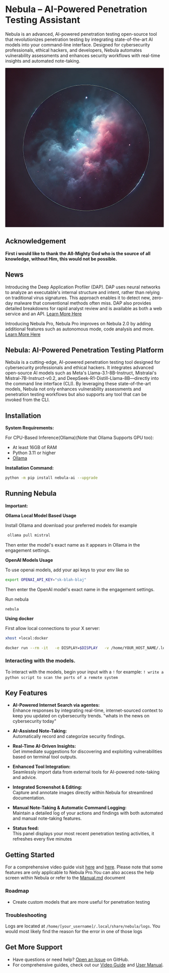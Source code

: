 # Nebula – AI-Powered Penetration Testing Assistant

Nebula is an advanced, AI-powered penetration testing open-source tool that revolutionizes penetration testing by integrating state-of-the-art AI models into your command-line interface. Designed for cybersecurity professionals, ethical hackers, and developers, Nebula automates vulnerability assessments and enhances security workflows with real-time insights and automated note-taking.


![Nebula AI-Powered Penetration Testing CLI Interface](/images/nebula.webp)

## Acknowledgement

**First i would like to thank the All-Mighty God who is the source of all knowledge, without Him, this would not be possible.**

## News

Introducing the Deep Application Profiler (DAP). DAP uses neural networks to analyze an executable's internal structure and intent, rather than relying on traditional virus signatures. This approach enables it to detect new, zero-day malware that conventional methods often miss. DAP also provides detailed breakdowns for rapid analyst review and is available as both a web service and an API. [Learn More Here](https://www.berylliumsec.com/dap-overview)


Introducing Nebula Pro, Nebula Pro improves on Nebula 2.0 by adding additional features such as autonomous mode, code analysis and more. [Learn More Here](https://www.berylliumsec.com/nebula-pro-overview)

## Nebula: AI-Powered Penetration Testing Platform

Nebula is a cutting-edge, AI-powered penetration testing tool designed for cybersecurity professionals and ethical hackers. It integrates advanced open-source AI models such as Meta's Llama-3.1-8B-Instruct, Mistralai's Mistral-7B-Instruct-v0.2, and DeepSeek-R1-Distill-Llama-8B—directly into the command line interface (CLI). By leveraging these state-of-the-art models, Nebula not only enhances vulnerability assessments and penetration testing workflows but also supports any tool that can be invoked from the CLI.


## Installation

**System Requirements:**

For CPU-Based Inference(Ollama)(Note that Ollama Supports GPU too):
- At least 16GB of RAM 
- Python 3.11 or higher
- [Ollama](https://ollama.com/)

**Installation Command:**
```bash
python -m pip install nebula-ai --upgrade
```


## Running Nebula

**Important:** 


**Ollama Local Model Based Usage**

Install Ollama and download your preferred models for example

```bash
 ollama pull mistral
```
Then enter the model's exact name as it appears in Ollama in the engagement settings.

**OpenAI Models Usage**

To use openai models, add your api keys to your env like so

```bash
export OPENAI_API_KEY="sk-blah-blaj"
```

Then enter the OpenAI model's exact name in the engagement settings.


Run nebula

```
nebula
```

**Using docker**

First allow local connections to your X server:

```bash
xhost +local:docker
```

```bash
docker run --rm -it   -e DISPLAY=$DISPLAY   -v /home/YOUR_HOST_NAME/.local/share/nebula/logs:/root/.local/share/nebula/logs -v YOUR_ENGAGEMENT_FOLDER_ON_HOST_MACHINE:/engagements -v /tmp/.X11-unix:/tmp/.X11-unix   berylliumsec/nebula:latest
```
### Interacting with the models. 

To interact with the models, begin your input with a `!` for example: `! write a python script to scan the ports of a remote system`

## Key Features

- **AI-Powered Internet Search via agentes:**  
  Enhance responses by integrating real-time, internet-sourced context to keep you updated on cybersecurity trends. "whats in the news on cybersecurity today"
  
- **AI-Assisted Note-Taking:**  
  Automatically record and categorize security findings.

- **Real-Time AI-Driven Insights:**  
  Get immediate suggestions for discovering and exploiting vulnerabilities based on terminal tool outputs.

- **Enhanced Tool Integration:**  
  Seamlessly import data from external tools for AI-powered note-taking and advice.

- **Integrated Screenshot & Editing:**  
  Capture and annotate images directly within Nebula for streamlined documentation.

- **Manual Note-Taking & Automatic Command Logging:**  
  Maintain a detailed log of your actions and findings with both automated and manual note-taking features.
- **Status feed:**  
  This panel displays your most recent penetration testing activities, it refreshes every five minutes


## Getting Started

For a comprehensive video guide visit [here](https://www.berylliumsec.com/nebula-pro-feature-guide) and [here](https://www.youtube.com/playlist?list=PLySxaLbLL0gpAaDQYq6g6sb1q6KwqOAr4). Please note that some features are only applicable to Nebula Pro.You can also access the help screen within Nebula or refer to the [Manual.md](/MANUAL.md) document

### Roadmap

- Create custom models that are more useful for penetration testing

### Troubleshooting

Logs are located at `/home/[your_username]/.local/share/nebula/logs`. You would most likely find the reason for the error in one of those logs

## Get More Support

- Have questions or need help? [Open an Issue](https://github.com/berylliumsec/nebula/issues) on GitHub.
- For comprehensive guides, check out our [Video Guide](https://www.berylliumsec.com/nebula-pro-feature-guide) and [User Manual](/MANUAL.md).

